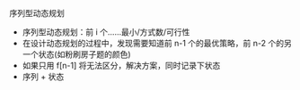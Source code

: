序列型动态规划

- 序列型动态规划：前 i 个……最小/方式数/可行性
- 在设计动态规划的过程中，发现需要知道前 n-1 个的最优策略，前 n-2 个的另一个状态(如粉刷房子题的颜色)
- 如果只用 f[n-1] 将无法区分，解决方案，同时记录下状态
- 序列 + 状态